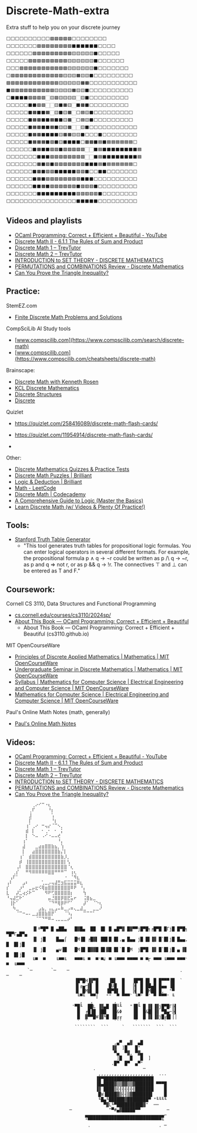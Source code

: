 # Discrete-Math-extra
Extra stuff to help you on your discrete journey

```
⬜⬜⬜⬜⬜⬜⬜⬜⬜⬜🟩🟩🟩🟩🟩⬜⬜⬜⬜⬜⬜⬜⬜
⬜⬜⬜⬜⬜⬜⬜🟩🟩🟩🟩🟩🟩🟩🟩⬛⬛⬛⬛⬛⬛⬜⬜⬜⬜
⬜⬜⬜⬜⬜⬜🟩🟩🟩🟩🟩🟩🟩🟩🟩🟨🟨🟨🟨🟨⬛⬜⬜⬜⬜⬜
⬜⬜⬜⬜⬜🟩🟩🟩🟩🟩🟩🟩🟩🟩🟨🟨🟨🟨🟨🟨⬛⬜⬜⬜⬜⬜⬜
⬜⬜⬜🟩🟩🟩🟩🟩🟩🟩🟩🟩🟩🟩🟨🟨🟨🟨🟨🟨⬛⬜⬜⬜⬜⬜⬜⬜
⬜🟩🟩🟩🟩🟩🟩🟩🟩🟩🟩🟩🟩🟨🟨🟨🟧🟨🟨⬛⬜⬜⬜⬜⬜⬜⬜⬜⬜
🟩🟩🟩🟩🟩🟩🟩🟩🟩🟩🟩🟩🟨🟨🟨🟨🟨🟫🟫⬜⬜⬜⬜⬜⬜⬜⬜⬜⬜⬜
⬛🟩🟩🟩🟩🟩🟩🟩🟩🟩🟩🟨🟨🟨🟨🟧🟨🟨⬛⬜⬜⬜⬜⬜⬜⬜⬜⬜⬜
⬜⬛⬛⬛⬛🟩🟩🟩🟩🏻🟨🟩🟨🟨🟨🟨🏻🟨⬛⬜⬜⬜⬜⬜⬜⬜⬜⬜
⬜⬜⬜⬜⬜⬛⬛🟩🟩🏻🏻🟨⬛🟧🟨🏻⬛🟫⬛⬜⬜⬜⬜⬜⬜⬜⬜⬜
⬜⬜⬜⬜⬜⬛🟧⬛⬛🟧🏻🟨⬛🟨🟧🏻⬜🟦🟨⬛⬜⬜⬜⬜⬜⬜⬜⬜⬜
⬜⬜⬜⬜⬜⬛🟧🟫⬛⬛🟧⬛⬛🟨🟫🏻⬜🟦🟨⬛⬜⬜⬜⬜⬜⬜⬜⬜⬜
⬜⬜⬜⬜⬜⬛🟧🟫⬛⬛🟧⬛🟨🟨🟫🏻🏻🟨⬛⬜⬜⬜⬜⬜⬜⬜⬜⬜⬜⬜
⬜⬜⬜⬜⬜⬛🟧🟫⬛⬛⬛⬛🟨🟫🟧🟨🟨⬛⬜⬜⬜⬛⬜⬜⬜⬜⬜⬜⬜⬜
⬜⬜⬜⬜⬜⬛🟧🟧🟧⬛🟩⬛🟨⬛⬛⬛⬛⬜🟫🟫⬛🟦⬛🟦🟦🟦🟦🟦🟦⬜
⬜⬜⬜⬜⬜⬜⬛🟧⬛⬛🟩🟩⬛🟩🟩🟩🟩🟩🏻🏻⬛🟦⬛⬛⬛⬛⬛⬛⬛⬛🟦
⬜⬜⬜⬜⬜⬜⬜⬛⬛⬛🟩🟩🟩🟩🟩🟩🟩🟩🏻🏻⬛🟦⬛⬛⬛⬛⬛⬛⬛⬛🟦
⬜⬜⬜⬜⬜⬜⬜🟫⬛🟩⬛🟩🟩🟩🟩🟩🟩🟩⬛⬛⬛🟦⬛🟦🟦🟦🟦🟦🟦⬜
⬜⬜⬜⬜⬜⬜⬛🟫⬛🟩🟩⬛⬛⬛⬛⬛🟩🟩⬛⬜⬜⬛⬛⬜⬜⬜⬜⬜⬜⬜
⬜⬜⬜⬜⬜⬜⬛🟫⬛🟩🟩🟩🟩🟩🟩🟩🟩⬛⬛⬛⬜⬜⬜⬜⬜⬜⬜⬜⬜⬜
⬜⬜⬜⬜⬜⬜⬛⬛🟫⬛🟩🟩🟩🟩🟩🟩⬛🟥🟥🟥⬛⬜⬜⬜⬜⬜⬜⬜⬜⬜
⬜⬜⬜⬜⬜⬜⬜⬛⬛⬛⬛⬛⬛⬛⬛⬛🟥🟥🟥🟥🟥⬛⬜⬜⬜⬜⬜⬜⬜⬜
⬜⬜⬜⬜⬜⬜⬜⬜⬜⬜⬜⬜⬜⬜⬜⬜⬛⬛⬛⬛⬛⬜⬜⬜⬜⬜⬜⬜⬜⬜
```

## Videos and playlists
- [OCaml Programming: Correct + Efficient + Beautiful - YouTube](https://www.youtube.com/playlist?list=PLre5AT9JnKShBOPeuiD9b-I4XROIJhkIU)
- [Discrete Math II - 6.1.1 The Rules of Sum and Product](https://www.youtube.com/watch?v=spEjNcd37IQ&list=PLl-gb0E4MII0sGLCJeqDB3y63HZ6lM5LJ)
- [Discrete Math 1 – TrevTutor](https://trevtutorvideos.wordpress.com/discretemath/discretemath1/)
- [Discrete Math 2 – TrevTutor](https://trevtutorvideos.wordpress.com/discretemath/discrete-math-2/)
- [INTRODUCTION to SET THEORY - DISCRETE MATHEMATICS](https://www.youtube.com/watch?v=tyDKR4FG3Yw&list=PLDDGPdw7e6Ag1EIznZ-m-qXu4XX3A0cIz)
- [PERMUTATIONS and COMBINATIONS Review - Discrete Mathematics](https://www.youtube.com/watch?v=DBugSTeX1zw&list=PLDDGPdw7e6Aj0amDsYInT_8p6xTSTGEi2)
- [Can You Prove the Triangle Inequality?](https://www.youtube.com/watch?v=EGpTX0cR8ac&list=PLDDGPdw7e6AjLVCdoobmqvyZZpthHGBJ6)

## Practice: 

StemEZ.com
- [Finite Discrete Math Problems and Solutions](https://stemez.com/subjects/maths/RFiniteDiscreteMath/RFiniteDiscreteMath.php)

CompSciLib AI Study tools
- [www.compscilib.com](https://www.compscilib.com/search/discrete-math)
- [www.compscilib.com](https://www.compscilib.com/cheatsheets/discrete-math)

Brainscape: 
- [Discrete Math with Kenneth Rosen](https://www.brainscape.com/packs/discrete-math-kenneth-rosen-15258355)
- [KCL Discrete Mathematics](https://www.brainscape.com/packs/kcl-discrete-mathematics-21178665)
- [Discrete Structures](https://www.brainscape.com/packs/discrete-structures-11750757)
- [Discrete](https://www.brainscape.com/packs/discrete-19459119)

Quizlet
- https://quizlet.com/258416089/discrete-math-flash-cards/
- https://quizlet.com/11954914/discrete-math-flash-cards/

- 
Other: 
- [Discrete Mathematics Quizzes & Practice Tests](https://merithub.com/quizzes/discrete-mathematics)
- [Discrete Math Puzzles | Brilliant](https://brilliant.org/courses/discrete-math-puzzles/)
- [Logic & Deduction | Brilliant](https://brilliant.org/courses/logic-deduction/)
- [Math - LeetCode](https://leetcode.com/tag/math/)
- [Discrete Math | Codecademy](https://www.codecademy.com/learn/discrete-math)
- [A Comprehensive Guide to Logic (Master the Basics)](https://calcworkshop.com/logic/)
- [Learn Discrete Math (w/ Videos & Plenty Of Practice!)](https://calcworkshop.com/discrete-math/)

## Tools: 
- [Stanford Truth Table Generator](https://web.stanford.edu/class/cs103/tools/truth-table-tool/)
  - "This tool generates truth tables for propositional logic formulas. You can enter logical operators in several different formats. For example, the propositional formula p ∧ q → ¬r could be written as p /\ q -> ~r, as p and q => not r, or as p && q -> !r. The connectives ⊤ and ⊥ can be entered as T and F."

## Coursework: 
Cornell CS 3110, Data Structures and Functional Programming
- [cs.cornell.edu/courses/cs3110/2024sp/](https://www.cs.cornell.edu/courses/cs3110/2024sp/)
- [About This Book — OCaml Programming: Correct + Efficient + Beautiful](https://cs3110.github.io/textbook/chapters/preface/about.html)
  - About This Book — OCaml Programming: Correct + Efficient + Beautiful (cs3110.github.io)

MIT OpenCourseWare
- [Principles of Discrete Applied Mathematics | Mathematics | MIT OpenCourseWare](https://ocw.mit.edu/courses/18-310-principles-of-discrete-applied-mathematics-fall-2013/)
- [Undergraduate Seminar in Discrete Mathematics | Mathematics | MIT OpenCourseWare](https://ocw.mit.edu/courses/18-304-undergraduate-seminar-in-discrete-mathematics-spring-2015/)
- [Syllabus | Mathematics for Computer Science | Electrical Engineering and Computer Science | MIT OpenCourseWare](https://ocw.mit.edu/courses/6-042j-mathematics-for-computer-science-fall-2005/pages/syllabus/)
- [Mathematics for Computer Science | Electrical Engineering and Computer Science | MIT OpenCourseWare](https://ocw.mit.edu/courses/6-042j-mathematics-for-computer-science-spring-2015/)

Paul's Online Math Notes (math, generally)
- [Paul's Online Math Notes](https://tutorial.math.lamar.edu/)


## Videos:
- [OCaml Programming: Correct + Efficient + Beautiful - YouTube](https://www.youtube.com/playlist?list=PLre5AT9JnKShBOPeuiD9b-I4XROIJhkIU)
- [Discrete Math II - 6.1.1 The Rules of Sum and Product](https://www.youtube.com/watch?v=spEjNcd37IQ&list=PLl-gb0E4MII0sGLCJeqDB3y63HZ6lM5LJ)
- [Discrete Math 1 – TrevTutor](https://trevtutorvideos.wordpress.com/discretemath/discretemath1/)
- [Discrete Math 2 – TrevTutor](https://trevtutorvideos.wordpress.com/discretemath/discrete-math-2/)
- [INTRODUCTION to SET THEORY - DISCRETE MATHEMATICS](https://www.youtube.com/watch?v=tyDKR4FG3Yw&list=PLDDGPdw7e6Ag1EIznZ-m-qXu4XX3A0cIz)
- [PERMUTATIONS and COMBINATIONS Review - Discrete Mathematics](https://www.youtube.com/watch?v=DBugSTeX1zw&list=PLDDGPdw7e6Aj0amDsYInT_8p6xTSTGEi2)
- [Can You Prove the Triangle Inequality?](https://www.youtube.com/watch?v=EGpTX0cR8ac&list=PLDDGPdw7e6AjLVCdoobmqvyZZpthHGBJ6)



```
⠀⠀⠀⠀⠀⠀⠀⠀⢀⠔⠊⠉⠐⢆⠀⠀⠀⠀⠀⠀⠀⠀⠀⠀⠀⠀⠀⠀⠀⠀
⠀⠀⠀⠀⠀⠀⠀⢀⠏⠀⠀⠀⠀⠘⡆⠀⠀⠀⠀⠀⠀⠀⠀⠀⠀⠀⠀⠀⠀⠀
⠀⠀⠀⠀⠀⠀⠀⣸⠀⠀⠀⠀⠀⠀⢡⠀⠀⠀⠀⠀⠀⠀⠀⠀⠀⠀⠀⠀⠀⠀
⠀⠀⠀⠀⠀⠀⠀⡏⠀⠀⠀⠀⠀⠀⠘⡆⠀⠀⠀⠀⠀⠀⠀⠀⠀⠀⠀⠀⠀⠀
⠀⠀⠀⠀⠀⠀⢰⠁⢀⠔⠀⠒⢤⡔⠈⠉⠢⡀⠀⠀⠀⠀⠀⠀⠀⠀⠀⠀⠀⠀
⠀⠀⠀⠀⠀⠀⣾⠀⡇⠀⠀⠂⢀⠂⠀⠂⠀⡅⠀⠀⠀⠀⠀⠀⠀⠀⠀⠀⠀⠀
⠀⠀⠀⠀⠀⠀⡇⠀⠑⠤⠀⠠⠊⠐⠤⠤⢞⠀⠀⠀⠀⠀⠀⠀⠀⠀⠀⠀⠀⠀
⠀⠀⠀⠀⠀⢰⠁⠀⠀⠀⠀⠀⠀⠀⠀⠀⠘⡄⠀⠀⠀⠀⠀⠀⠀⠀⠀⠀⠀⠀
⠀⠀⠀⠀⠀⣼⠀⠀⠀⣀⣴⣶⣿⣿⣷⣦⡀⢱⠀⠀⠀⠀⠀⠀⠀⠀⠀⠀⠀⠀
⠀⠀⠀⠀⠀⡇⠀⠀⣴⣿⣿⣿⣿⣿⣿⣿⣷⡌⡇⠀⠀⠀⠀⠀⠀⠀⠀⠀⠀⠀
⠀⠀⠀⠀⢰⠁⠀⣾⣿⣿⣿⣿⣿⣿⣿⣿⣿⣷⡸⡀⠀⠀⠀⠀⠀⠀⠀⠀⠀⠀
⠀⠀⠀⠀⡾⠀⢸⣿⣿⣿⣿⣿⣿⣿⣿⣿⣿⣿⡇⢣⠀⠀⠀⠀⠀⠀⠀⠀⠀⠀
⠀⠀⠀⢠⠇⠀⣿⣿⣿⣿⣿⣿⣿⣿⣿⣿⣿⣿⣿⠈⢆⠀⠀⠀⠀⠀⠀⠀⠀⠀
⠀⠀⢀⡎⠀⠀⠛⠻⠿⠿⠿⠿⠿⣿⣿⠛⠛⠛⠉⠀⢰⢆⠀⠀⠀⠀⠀⠀⠀⠀
⠀⢠⠏⠁⠀⠀⠀⠀⠀⠀⠀⠀⠀⠀⠀⠀⠀⠀⠐⠀⠈⠻⣆⠀⠀⠀⠀⠀⠀⠀
⢠⠇⠀⠀⠀⣠⠆⠀⠀⠀⠀⢁⣀⡠⢤⣼⣛⣲⣯⣭⣭⣭⠿⣆⠀⠀⠀⠀⠀⠀
⡎⠀⠀⠀⡰⠃⠀⣀⡤⣖⠪⢿⣶⣿⣿⣿⣿⣿⣿⣿⠿⠟⠀⠘⡄⠀⠀⠀⠀⠀
⣇⠀⠀⡼⣁⢴⡪⠗⠉⠀⠀⠀⠻⠟⢋⣿⣿⣿⣿⣿⡆⠀⠀⠀⢳⠀⠀⠀⠀⠀
⠘⢤⣼⣋⠗⠁⠀⠀⠀⠀⠀⠀⠀⣤⣘⣿⣿⡿⣿⣟⣥⠖⠀⠀⢨⣿⣦⣀⠀⠀
⠀⢸⡗⠁⠀⠀⠀⠀⠀⠀⠀⠀⠀⠈⠙⠛⢿⡿⠟⠋⠁⠀⠀⠀⡼⠁⠀⠈⠑⢆
⠀⠀⠳⣀⠀⠀⠀⠀⠀⠀⣠⣦⡀⢠⣄⣠⠤⠷⣀⡠⠶⢄⣀⣼⣀⠀⠀⣀⣀⠜
⠀⠀⠀⠈⠉⠒⠤⠄⣀⣰⣿⣿⣷⣿⡟⠁⠀⠀⠈⠱⡄⠀⠀⠀⠉⠉⠉⠁⠀⠀
⠀⠀⠀⠀⠀⠀⠀⠀⠀⠈⠉⠙⠛⠿⠤⢀⣀⣀⣀⡴⠃⠀⠀⠀⠀⠀⠀⠀⠀⠀
```

```
          ▐▌ª▀█▀ █ ▄██▄   █▓█▄  ██  █▌ █ ▄█▀▓ █▓▀▀j█▀█╕╒█▀█ █Γj█ █▀█╕   ▀█▀Γ▄█▀▄
          ▐▌ j█    █▄▄⌠   █M▐█ ╒█▓▌ ██▌█ █▌,▄ █▄▄ j█ █▌▐▓ █`█▌j█ █▄▄,    █  █▌j█
          ▐▌ j█    ▄w▐█   █M▐█ █▓▓█ █▌▓█ █▌`█ █M  j█▀█ ▐▓ █`█▌j█ ▄ ▓▌    █  █▌j█
          ╙▀  ▀    ╙▀▀╙   ▀▀▀╙ ▀  ▀`▀╛ ▀ ╙▀▀▀ ▀▀▀▀ ▀ ▀Γ ▀▀▀ ╙▀▀▀ ▀▀▀`    ▀  ╙▀▀▀
        `─       `─    ─                                          .        ─    ─
                          ▐█▀█H▐▓▀█    ▐█▌  █   ▐█▀█ █▌ █ █▀▀▀▐█  `
                          ▐▌╓▄⌐▓▌ █    █Ü█  █   ╠▌ █ ██▄█ █▄▄ ▐█
                          ▐▌ █M▓▌ █   ▐█▀█▌ █   ╠▌ █ █M██ █,  "▀
                           ╙▀╙  ▀▀⌠   ""  ▀ ▀▀▀` ╙▀' ▀` ▀ ▀▀▀' ╙
                            ,   ,        , ,      ,
                         '▀█╙  ██L ▐▓▄█ ▐█╙╙   "▐█╙ █ ▓▌▐▓j█▀█Γ╠▌
                           █  ╒█▐█ ▐██  ▐█&Φ    ▐█  █&█▌▐▓ ▀█▄⌐╠▌
                           █  ▓▀▀█W▐▓╙█ ▐█╓╓    ▐█  █ ▓▌▐▓j█╓█▌⌠│
                           `  `          ```     `  `       `
                          ````````  ```     `   ```````  ```  ```

     
                                         ,▄▀  ▄▓  ▄█
                                        ▐▓  ]█   █"
                                         ▀▄  ▀▓, ▀▓▄
                                          ]█   █   █  ]
                                        .█▀  █▀  ▄▀"
                                 .                  ─
                                   ,,,,,,,,,,,,,,,,,,,,,  ...
                                  ▐█▀███████████████████
                                  ▐█▄████▓▒▒▓▓▒▒▓███████ ▀▀▀█
                                  ▐▓ ████▒╢╢╢╢╢╢╣███████    █
                                   █W▐████▓▒╢╢▒▓███████▌    █
                                   ╙█▄╙██████▓████████▀ "╙╙╙╙
                                     ▀▓L╙▀██████████▓"  ──
                        ─              "▀#▄▓█████▀▀          ─
                              ▄▄▄▄▄▄▄▄▄▄▄▄▄▄▄▄▄▄▄▄▄▄▄▄▄▄▄▄▄▄⌐
                              "▀▀▀▀▀▀▀▀▀▀▀▀▀▀▀▀▀▀▀▀▀▀▀▀▀▀▀▀╙
                               .                          . ─
```



